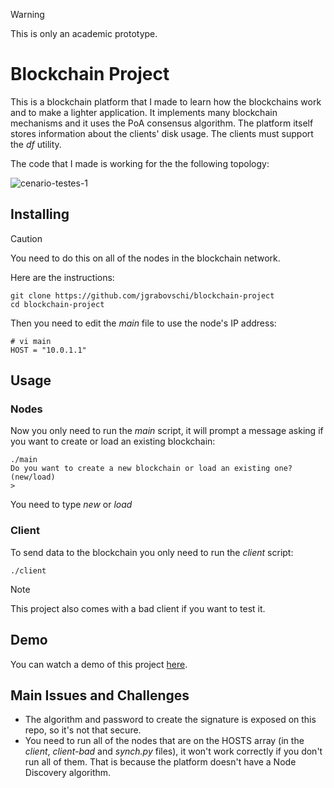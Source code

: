 > [!WARNING]
> This is only an academic prototype.

# Blockchain Project

This is a blockchain platform that I made to learn how the blockchains work and to make a lighter application. It implements many blockchain mechanisms and it uses the PoA consensus algorithm. The platform itself stores information about the clients' disk usage. The clients must support the *df* utility.

The code that I made is working for the the following topology:

![cenario-testes-1](https://github.com/user-attachments/assets/26fcf20d-c2cf-47b6-99f7-7ff12fa16aaa)

## Installing

> [!CAUTION]
> You need to do this on all of the nodes in the blockchain network.
 
 Here are the instructions:

```
git clone https://github.com/jgrabovschi/blockchain-project
cd blockchain-project
```
Then you need to edit the *main* file to use the node's IP address:

```
# vi main
HOST = "10.0.1.1"
```

## Usage
### Nodes
Now you only need to run the *main* script, it will prompt a message asking if you want to create or load an existing blockchain:

```
./main
Do you want to create a new blockchain or load an existing one? (new/load)
>
```
You need to type *new* or *load*

### Client
To send data to the blockchain you only need to run the *client* script:

```
./client
```

> [!NOTE]
> This project also comes with a bad client if you want to test it.

## Demo

You can watch a demo of this project [here](https://www.youtube.com/watch?v=wvKM2mQaUQc&t=1s&ab_channel=JorgeGrabovschi).

## Main Issues and Challenges

- The algorithm and password to create the signature is exposed on this repo, so it's not that secure.
- You need to run all of the nodes that are on the HOSTS array (in the *client*, *client-bad* and *synch.py* files), it won't work correctly if you don't run all of them. That is because the platform doesn't have a Node Discovery algorithm.
